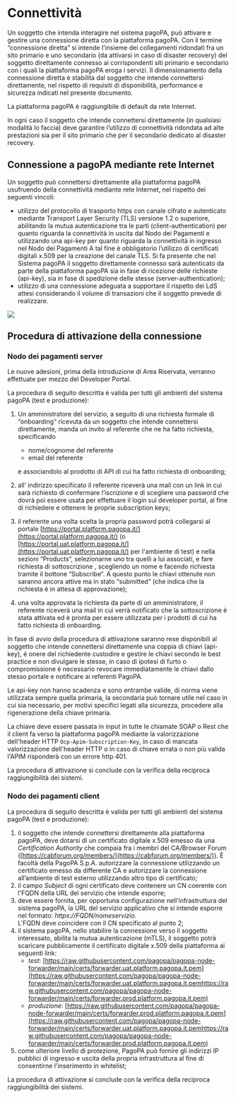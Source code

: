 # Connettività

Un soggetto che intenda interagire nel sistema pagoPA, può attivare e gestire una connessione diretta con la piattaforma pagoPA. Con il termine “connessione diretta” si intende l’insieme dei collegamenti ridondati fra un sito primario e uno secondario (da attivarsi in caso di disaster recovery) del soggetto direttamente connesso ai corrispondenti siti primario e secondario con i quali la piattaforma pagoPA eroga i servizi. Il dimensionamento della connessione diretta è stabilita dal soggetto che intende connettersi direttamente, nel rispetto di requisiti di disponibilità, performance e sicurezza indicati nel presente documento.&#x20;

La piattaforma pagoPA è raggiungibile di default da rete Internet.

In ogni caso il soggetto che intende connettersi direttamente (in qualsiasi modalità lo faccia) deve garantire l’utilizzo di connettività ridondata ad alte prestazioni sia per il sito primario che per il secondario dedicato al disaster recovery.&#x20;

## Connessione a pagoPA mediante rete Internet&#x20;

Un soggetto può connettersi direttamente alla piattaforma pagoPA usufruendo della connettività mediante rete Internet, nel rispetto dei seguenti vincoli:&#x20;

* utilizzo del protocollo di trasporto https con canale cifrato e autenticato mediante Transport Layer Security (TLS) versione 1.2 o superiore, abilitando la mutua autenticazione tra le parti (client-authentication) per quanto riguarda la connettività in uscita dal Nodo dei Pagamenti e utilizzando una api-key per quanto riguarda la connettività in ingresso nel Nodo dei Pagamenti A tal fine è obbligatorio l’utilizzo di certificati digitali x.509 per la creazione del canale TLS. Si fa presente che nel Sistema pagoPA il soggetto direttamente connesso sarà autenticato da parte della piattaforma pagoPA sia in fase di ricezione delle richieste (api-key), sia in fase di spedizione delle stesse (server-authentication);
* utilizzo di una connessione adeguata a supportare il rispetto dei LdS attesi considerando il volume di transazioni che il soggetto prevede di realizzare.



![](../.gitbook/assets/connettività.png)

## Procedura di attivazione della connessione

### Nodo dei pagamenti server

Le nuove adesioni, prima della introduzione di Area Riservata, verranno effettuate per mezzo del Developer Portal.

La procedura di seguito descritta è valida per tutti gli ambienti del sistema pagoPA (test e produzione):

1.  Un amministratore del servizio, a seguito di una richiesta formale di “onboarding“ ricevuta da un soggetto che intende connettersi direttamente, manda un invito al referente che ne ha fatto richiesta, specificando

    * nome/cognome del referente
    * email del referente

    e associandolo al prodotto di API di cui ha fatto richiesta di onboarding;
2. all’ indirizzo specificato il referente riceverà una mail con un link in cui sarà richiesto di confermare l’iscrizione e di scegliere una password che dovrà poi essere usata per effettuare il login sul developer portal, al fine di richiedere e ottenere le proprie subscription keys;
3. il referente una volta scelta la propria password potrà collegarsi al portale [https://portal.platform.pagopa.it/](https://portal.platform.pagopa.it/) (o [https://portal.uat.platform.pagopa.it/](https://portal.uat.platform.pagopa.it/) per l'ambiente di test) e nella sezioni “Products“, selezionarne uno tra quelli a lui associati, e fare richiesta di sottoscrizione , scegliendo un nome e facendo richiesta tramite il bottone “Subscribe“.  A questo punto le chiavi ottenute  non saranno ancora attive ma  in stato “submitted“ (che indica che la richiesta è in attesa di approvazione);
4. una volta approvata la richiesta da parte di un amministratore, il referente riceverà una mail in cui verrà notificato che  la sottoscrizione è stata attivata ed è pronta per essere utilizzata per i prodotti di cui ha fatto richiesta di onboarding.

In fase di avvio della procedura di attivazione saranno rese disponibili al soggetto che intende connettersi direttamente una coppia di chiavi (api-key), é onere del richiedente custodire e gestire le chiavi secondo le best practice e non divulgare le stesse, in caso di ipotesi di furto o compromissione è necessario revocare immediatamente le chiavi dallo stesso portale e notificare ai referenti PagoPA.

Le api-key non hanno scadenza e sono entrambe valide, di norma viene utilizzata sempre quella primaria, la secondaria può tornare utile nel caso in cui sia necessario, per motivi specifici legati alla sicurezza, procedere alla rigenerazione della chiave primaria.

La chiave deve essere passata in input in tutte le chiamate SOAP o Rest che il client fa verso la piattaforma pagoPA mediante la valorizzazione dell'header HTTP `Ocp-Apim-Subscription-Key`, in caso di mancata valorizzazione dell'header HTTP o in caso di chiave errata o non più valida l'APIM risponderà con un errore http 401.

La procedura di attivazione si conclude con la verifica della reciproca raggiungibilità dei sistemi.

### Nodo dei pagamenti client

La procedura di seguito descritta è valida per tutti gli ambienti del sistema pagoPA (test e produzione):

1. il soggetto che intende connettersi direttamente alla piattaforma pagoPA, deve dotarsi di un certificato digitale x.509 emesso da una _Certification Authority_ che compaia fra i membri del CA/Browser Forum ([https://cabforum.org/members/](https://cabforum.org/members/)). È facoltà della PagoPA S.p.A. autorizzare la connessione utilizzando un certificato emesso da differente CA e autorizzare la connessione all’ambiente di test esterno utilizzando altro tipo di certificato;
2. il campo _Subject_ di ogni certificato deve contenere un CN coerente con l'FQDN della URL del servizio che intende esporre;
3. deve essere fornita, per opportuna configurazione nell’infrastruttura del sistema pagoPA, la URL del servizio applicativo che si intende esporre nel formato: _https://FQDN/nomeservizio_. \
   L'FQDN deve coincidere con il CN specificato al punto 2;
4. il sistema pagoPA, nello stabilire la connessione verso il soggetto interessato, abilita la mutua autenticazione (mTLS), il soggetto potrà scaricare pubblicamente il certificato digitale x.509 della piattaforma ai seguenti link:
   * _test_: [https://raw.githubusercontent.com/pagopa/pagopa-node-forwarder/main/certs/forwarder.uat.platform.pagopa.it.pem](https://raw.githubusercontent.com/pagopa/pagopa-node-forwarder/main/certs/forwarder.uat.platform.pagopa.it.pemhttps://raw.githubusercontent.com/pagopa/pagopa-node-forwarder/main/certs/forwarder.prod.platform.pagopa.it.pem)
   * _produzione_: [https://raw.githubusercontent.com/pagopa/pagopa-node-forwarder/main/certs/forwarder.prod.platform.pagopa.it.pem](https://raw.githubusercontent.com/pagopa/pagopa-node-forwarder/main/certs/forwarder.uat.platform.pagopa.it.pemhttps://raw.githubusercontent.com/pagopa/pagopa-node-forwarder/main/certs/forwarder.prod.platform.pagopa.it.pem)
5. come ulteriore livello di protezione, PagoPA può fornire gli indirizzi IP pubblici di ingresso e uscita della propria infrastruttura al fine di consentirne l'inserimento in whitelist;

La procedura di attivazione si conclude con la verifica della reciproca raggiungibilità dei sistemi.
